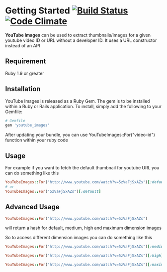 # Getting Started [![Build Status](https://travis-ci.org/rahult/youtube_images.png?branch=master)](https://travis-ci.org/rahult/youtube_images) [![Code Climate](https://codeclimate.com/github/rahult/youtube_images.png)](https://codeclimate.com/github/rahult/youtube_images)

**YouTube Images** can be used to extract thumbnails/images for a given youtube video ID or URL without a developer ID. It uses a URL constructor instead of an API

## Requirement

Ruby 1.9 or greater

## Installation

YouTube Images is released as a Ruby Gem. The gem is to be installed within a Ruby
or Rails application. To install, simply add the following to your Gemfile:

```ruby
# Gemfile
gem 'youtube_images'
```

After updating your bundle, you can use YouTubeImages::For("video-id") function within your ruby code

## Usage

For example if you want to fetch the default thumbnail for youtube URL you can do something like this

```ruby
YouTubeImages::For("http://www.youtube.com/watch?v=5zVaFjSxAZs")[:default]
# or
YouTubeImages::For("5zVaFjSxAZs")[:default]
```

## Advanced Usage

```ruby
YouTubeImages::For("http://www.youtube.com/watch?v=5zVaFjSxAZs")
```

will return a hash for default, medium, high and maximum dimension images

So to access different dimension images you can do something like this

```ruby
YouTubeImages::For("http://www.youtube.com/watch?v=5zVaFjSxAZs")[:medium]
```

```ruby
YouTubeImages::For("http://www.youtube.com/watch?v=5zVaFjSxAZs")[:high]
```

```ruby
YouTubeImages::For("http://www.youtube.com/watch?v=5zVaFjSxAZs")[:maximum]
```
